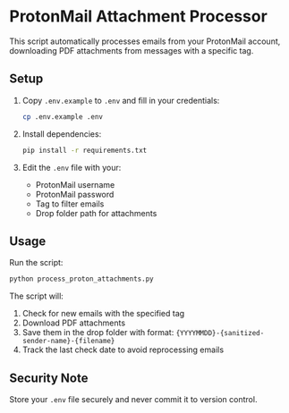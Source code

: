 # ProtonMail Attachment Processor

This script automatically processes emails from your ProtonMail account, downloading PDF attachments from messages with a specific tag.

## Setup

1. Copy `.env.example` to `.env` and fill in your credentials:
   ```bash
   cp .env.example .env
   ```

2. Install dependencies:
   ```bash
   pip install -r requirements.txt
   ```

3. Edit the `.env` file with your:
   - ProtonMail username
   - ProtonMail password
   - Tag to filter emails
   - Drop folder path for attachments

## Usage

Run the script:
```bash
python process_proton_attachments.py
```

The script will:
1. Check for new emails with the specified tag
2. Download PDF attachments
3. Save them in the drop folder with format: `{YYYYMMDD}-{sanitized-sender-name}-{filename}`
4. Track the last check date to avoid reprocessing emails

## Security Note

Store your `.env` file securely and never commit it to version control.
